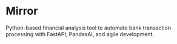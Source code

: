 # Mirror
Python-based financial analysis tool to automate bank transaction processing with FastAPI, PandasAI, and agile development.
